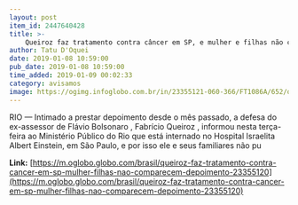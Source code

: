 ```yaml
---
layout: post
item_id: 2447640428
title: >-
    Queiroz faz tratamento contra câncer em SP, e mulher e filhas não comparecem a depoimento
author: Tatu D'Oquei
date: 2019-01-08 10:59:00
pub_date: 2019-01-08 10:59:00
time_added: 2019-01-09 00:02:33
category: avisamos
image: https://ogimg.infoglobo.com.br/in/23355121-060-366/FT1086A/652/queiroz2.jpg
---
```


RIO — Intimado a prestar depoimento desde o mês passado, a defesa do ex-assessor de Flávio Bolsonaro , Fabrício Queiroz , informou nesta terça-feira ao Ministério Público do Rio que está internado no Hospital Israelita Albert Einstein, em São Paulo, e por isso ele e seus familiares não pu

**Link:** [https://m.oglobo.globo.com/brasil/queiroz-faz-tratamento-contra-cancer-em-sp-mulher-filhas-nao-comparecem-depoimento-23355120](https://m.oglobo.globo.com/brasil/queiroz-faz-tratamento-contra-cancer-em-sp-mulher-filhas-nao-comparecem-depoimento-23355120)

